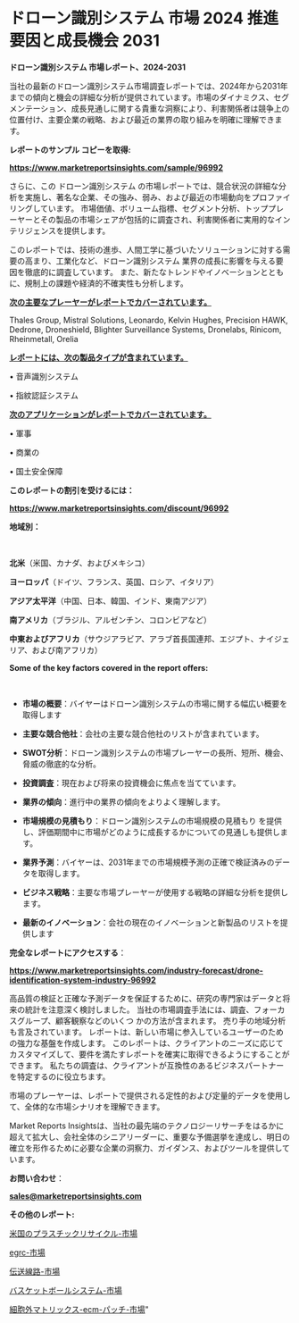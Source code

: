 # ドローン識別システム 市場 2024 推進要因と成長機会 2031

<strong>ドローン識別システム 市場レポート、2024-2031</strong>

当社の最新のドローン識別システム市場調査レポートでは、2024年から2031年までの傾向と機会の詳細な分析が提供されています。市場のダイナミクス、セグメンテーション、成長見通しに関する貴重な洞察により、利害関係者は競争上の位置付け、主要企業の戦略、および最近の業界の取り組みを明確に理解できます。



<strong>レポートのサンプル コピーを取得:</strong> <a href=https://www.marketreportsinsights.com/sample/96992>

<strong><u>https://www.marketreportsinsights.com/sample/96992</u></strong></a>

さらに、この ドローン識別システム の市場レポートでは、競合状況の詳細な分析を実施し、著名な企業、その強み、弱み、および最近の市場動向をプロファイリングしています。 市場価値、ボリューム指標、セグメント分析、トッププレーヤーとその製品の市場シェアが包括的に調査され、利害関係者に実用的なインテリジェンスを提供します。

このレポートでは、技術の進歩、人間工学に基づいたソリューションに対する需要の高まり、工業化など、ドローン識別システム 業界の成長に影響を与える要因を徹底的に調査しています。 また、新たなトレンドやイノベーションとともに、規制上の課題や経済的不確実性も分析します。



<strong><u>次の主要なプレーヤーがレポートでカバーされています。</u></strong>

Thales Group, Mistral Solutions, Leonardo, Kelvin Hughes, Precision HAWK, Dedrone, Droneshield, Blighter Surveillance Systems, Dronelabs, Rinicom, Rheinmetall, Orelia



<strong><u><b>レポートには、次の製品タイプが含まれています。</b></u></strong>

• 音声識別システム

• 指紋認証システム



<strong><u><b>次のアプリケーションがレポートでカバーされています。</b></u></strong>

• 軍事

• 商業の

• 国土安全保障



<strong><b>このレポートの割引を受けるには：</b></strong>

<a href=https://www.marketreportsinsights.com/discount/96992>

<strong><u>https://www.marketreportsinsights.com/discount/96992</u></strong></a>



<strong>地域別：</strong>

<strong> </strong>



<strong>北米</strong>（米国、カナダ、およびメキシコ）



<strong>ヨーロッパ</strong>（ドイツ、フランス、英国、ロシア、イタリア）



<strong>アジア太平洋</strong>（中国、日本、韓国、インド、東南アジア）



<strong>南アメリカ</strong>（ブラジル、アルゼンチン、コロンビアなど）



<strong>中東およびアフリカ</strong>（サウジアラビア、アラブ首長国連邦、エジプト、ナイジェリア、および南アフリカ）



<strong>Some of the key factors covered in the report offers:</strong>

<strong> </strong>
<ul>
  <li>

<strong>市場の概要</strong>：バイヤーはドローン識別システムの市場に関する幅広い概要を取得します</li>
  <li>

<strong>主要な競合他社</strong>：会社の主要な競合他社のリストが含まれています。</li>
  <li>

<strong>SWOT分析</strong>：ドローン識別システムの市場プレーヤーの長所、短所、機会、脅威の徹底的な分析。</li>
  <li>

<strong>投資調査</strong>：現在および将来の投資機会に焦点を当てています。</li>
  <li>

<strong>業界の傾向</strong>：進行中の業界の傾向をよりよく理解します。</li>
  <li>

<strong>市場規模の見積もり</strong>：ドローン識別システムの市場規模の見積もり を提供し、評価期間中に市場がどのように成長するかについての見通しも提供します。</li>
  <li>

<strong>業界予測</strong>：バイヤーは、2031年までの市場規模予測の正確で検証済みのデータを取得します。</li>
  <li>

<strong>ビジネス戦略</strong>：主要な市場プレーヤーが使用する戦略の詳細な分析を提供します。</li>
  <li>

<strong>最新のイノベーション</strong>：会社の現在のイノベーションと新製品のリストを提供します</li>
</ul>


<strong>完全なレポートにアクセスする</strong>：

<a href=https://www.marketreportsinsights.com/industry-forecast/drone-identification-system-industry-96992>

<strong><u>https://www.marketreportsinsights.com/industry-forecast/drone-identification-system-industry-96992</u></strong></a>

高品質の検証と正確な予測データを保証するために、研究の専門家はデータと将来の統計を注意深く検討しました。 当社の市場調査手法には、調査、フォーカスグループ、顧客観察などのいくつ かの方法が含まれます。 売り手の地域分析も言及されています。 レポートは、新しい市場に参入しているユーザーのための強力な基盤を作成します。 このレポートは、クライアントのニーズに応じてカスタマイズして、要件を満たすレポートを確実に取得できるようにすることができます。 私たちの調査は、クライアントが互換性のあるビジネスパートナーを特定するのに役立ちます。

市場のプレーヤーは、レポートで提供される定性的および定量的データを使用して、全体的な市場シナリオを理解できます。

Market Reports Insightsは、当社の最先端のテクノロジーリサーチをはるかに超えて拡大し、会社全体のシニアリーダーに、重要な予備選挙を達成し、明日の確立を形作るために必要な企業の洞察力、ガイダンス、およびツールを提供しています。



<strong><b>お問い合わせ</b></strong>：

<a href=mailto:sales@marketreportsinsights.com>

<strong><u>sales@marketreportsinsights.com</u></strong></a>



<strong>その他のレポート:</strong>

<a href=https://www.linkedin.com/pulse/米国のプラスチックリサイクル-市場-2023-総合分析と事業成長戦略-2030-pr-news-hub-y7f6f/>米国のプラスチックリサイクル-市場</a>

<a href=https://www.linkedin.com/pulse/egrc-市場-2023-推進要因と成長機会-2030-trend-tracking-toolbox-24-analysis-cwsnf/>egrc-市場</a>

<a href=https://www.linkedin.com/pulse/伝送線路-市場-2023-swot-分析と成長率-2030-trendsetters-testimonials-360-anal-btp7c/>伝送線路-市場</a>

<a href=https://www.linkedin.com/pulse/バスケットボールシステム-市場-2023-総利益と主要ベンダー-2030-qfebf/>バスケットボールシステム-市場</a>

<a href=https://www.linkedin.com/pulse/細胞外マトリックス-ecm-パッチ-市場-2023-年のダイナミクスとビジネストレンド-vhcof/>細胞外マトリックス-ecm-パッチ-市場</a>"
